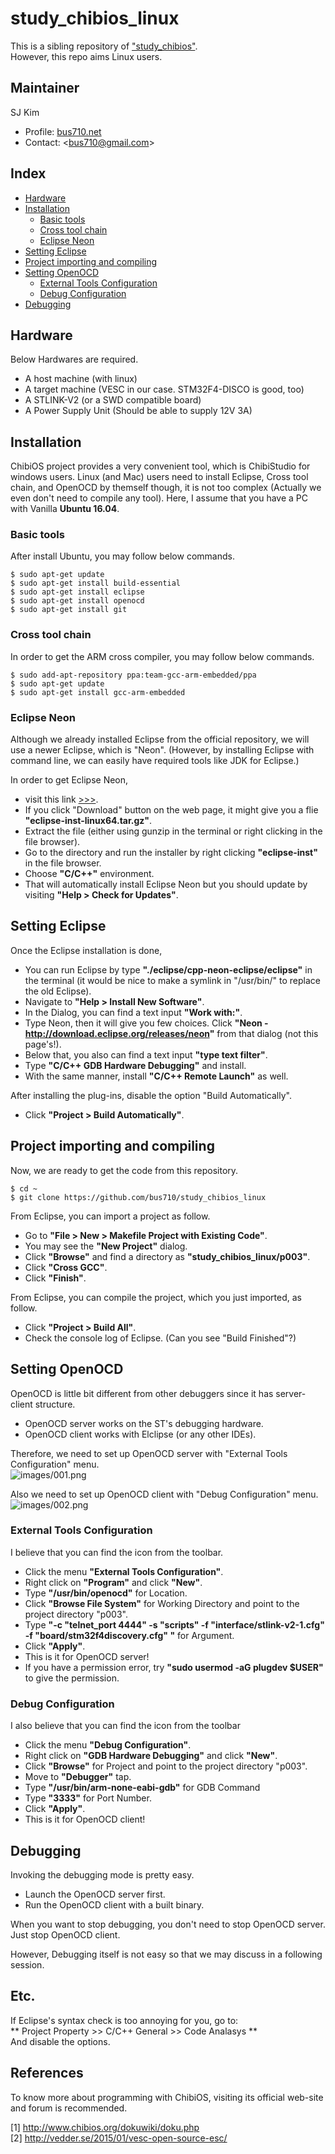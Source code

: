 # study_chibios_linux
   
This is a sibling repository of ["study_chibios"](https://github.com/bus710/study_chibios).  
However, this repo aims Linux users.
  
## Maintainer
  
SJ Kim  
- Profile: [bus710.net](http://bus710.net)  
- Contact: <<bus710@gmail.com>>  
   
## Index

- [Hardware](#Hardware)
- [Installation](#installation)
	- [Basic tools](#basic-tools)
	- [Cross tool chain](#cross-tool-chain)
	- [Eclipse Neon](#eclipse-neon)
- [Setting Eclipse](#setting-eclipse)
- [Project importing and compiling](#project-importing-and-compiling)
- [Setting OpenOCD](#setting-openocd)
	- [External Tools Configuration](#external-tools-configuration)
	- [Debug Configuration](#debug-configuration)
- [Debugging](#debugging)

## Hardware

Below Hardwares are required.
- A host machine (with linux)
- A target machine (VESC in our case. STM32F4-DISCO is good, too)
- A STLINK-V2 (or a SWD compatible board)
- A Power Supply Unit (Should be able to supply 12V 3A)

## Installation
  
ChibiOS project provides a very convenient tool, which is ChibiStudio for windows users. Linux (and Mac) users need to install Eclipse, Cross tool chain, and OpenOCD by themself though, it is not too complex (Actually we even don't need to compile any tool). Here, I assume that you have a PC with Vanilla **Ubuntu 16.04**.   

### Basic tools

After install Ubuntu, you may follow below commands.

```
$ sudo apt-get update
$ sudo apt-get install build-essential
$ sudo apt-get install eclipse
$ sudo apt-get install openocd
$ sudo apt-get install git
```

### Cross tool chain

In order to get the ARM cross compiler, you may follow below commands.
  
```
$ sudo add-apt-repository ppa:team-gcc-arm-embedded/ppa
$ sudo apt-get update
$ sudo apt-get install gcc-arm-embedded
```

### Eclipse Neon
  
Although we already installed Eclipse from the official repository, we will use a newer Eclipse, which is "Neon". (However, by installing Eclipse with command line, we can easily have required tools like JDK for Eclipse.)  
  
In order to get Eclipse Neon, 
- visit this link [>>>](http://www.eclipse.org/downloads/packages/eclipse-ide-cc-developers/neon2).  
- If you click "Download" button on the web page, it might give you a flie **"eclipse-inst-linux64.tar.gz"**. 
- Extract the file (either using gunzip in the terminal or right clicking in the file browser).  
- Go to the directory and run the installer by right clicking **"eclipse-inst"** in the file browser. 
- Choose **"C/C++"** environment.
- That will automatically install Eclipse Neon but you should update by visiting **"Help > Check for Updates"**.

## Setting Eclipse

Once the Eclipse installation is done, 
- You can run Eclipse by type **"./eclipse/cpp-neon-eclipse/eclipse"** in the terminal (it would be nice to make a symlink in "/usr/bin/" to replace the old Eclipse).
- Navigate to **"Help > Install New Software"**.  
- In the Dialog, you can find a text input **"Work with:"**. 
- Type Neon, then it will give you few choices. Click **"Neon - http://download.eclipse.org/releases/neon"** from that dialog (not this page's!).
- Below that, you also can find a text input **"type text filter"**.
- Type **"C/C++ GDB Hardware Debugging"** and install.
- With the same manner, install **"C/C++ Remote Launch"** as well.

After installing the plug-ins, disable the option "Build Automatically".
- Click **"Project > Build Automatically"**.
  
## Project importing and compiling
  
Now, we are ready to get the code from this repository.
  
```
$ cd ~
$ git clone https://github.com/bus710/study_chibios_linux
```
  
From Eclipse, you can import a project as follow.
- Go to **"File > New > Makefile Project with Existing Code"**.
- You may see the **"New Project"** dialog.
- Click **"Browse"** and find a directory as **"study_chibios_linux/p003"**.
- Click **"Cross GCC"**.
- Click **"Finish"**.

From Eclipse, you can compile the project, which you just imported, as follow.
- Click **"Project > Build All"**.
- Check the console log of Eclipse. (Can you see "Build Finished"?)

## Setting OpenOCD
  
OpenOCD is little bit different from other debuggers since it has server-client structure.  
- OpenOCD server works on the ST's debugging hardware.  
- OpenOCD client works with Elclipse (or any other IDEs).  
  
Therefore, we need to set up OpenOCD server with "External Tools Configuration" menu.  
![images/001.png](images/001.png)  
  
Also we need to set up OpenOCD client with "Debug Configuration" menu.   
![images/002.png](images/002.png)  

### External Tools Configuration  
  
I believe that you can find the icon from the toolbar.
- Click the menu **"External Tools Configuration"**.  
- Right click on **"Program"** and click **"New"**.
- Type **"/usr/bin/openocd"** for Location.
- Click **"Browse File System"** for Working Directory and point to the project directory "p003".
- Type **"-c "telnet_port 4444" -s "scripts" -f "interface/stlink-v2-1.cfg" -f "board/stm32f4discovery.cfg" "** for Argument.
- Click **"Apply"**.
- This is it for OpenOCD server!
- If you have a permission error, try **"sudo usermod -aG plugdev $USER"** to give the permission. 
  
### Debug Configuration
  
I also believe that you can find the icon from the toolbar
- Click the menu **"Debug Configuration"**.
- Right click on **"GDB Hardware Debugging"** and click **"New"**.
- Click **"Browse"** for Project and point to the project directory "p003".
- Move to **"Debugger"** tap.
- Type **"/usr/bin/arm-none-eabi-gdb"** for GDB Command
- Type **"3333"** for Port Number.
- Click **"Apply"**.
- This is it for OpenOCD client!
   
## Debugging
  
Invoking the debugging mode is pretty easy.  
- Launch the OpenOCD server first.
- Run the OpenOCD client with a built binary.

When you want to stop debugging, you don't need to stop OpenOCD server. Just stop OpenOCD client.  
  
However, Debugging itself is not easy so that we may discuss in a following session.  
  
## Etc.
  
If Eclipse's syntax check is too annoying for you, go to:  
** Project Property >> C/C++ General >> Code Analasys **  
And disable the options.  
  
## References

To know more about programming with ChibiOS, visiting its official web-site and forum is recommended.  
   
[1] http://www.chibios.org/dokuwiki/doku.php  
[2] http://vedder.se/2015/01/vesc-open-source-esc/  

